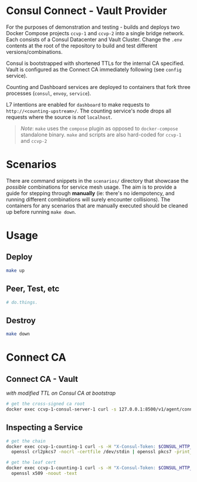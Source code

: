 # Consul Connect - Vault Provider
For the purposes of demonstration and testing - builds and deploys two Docker Compose projects `ccvp-1` and `ccvp-2` into a single bridge network. Each consists of a Consul Datacenter and Vault Cluster. Change the `.env` contents at the root of the repository to build and test different versions/combinations.

Consul is bootstrapped with shortened TTLs for the internal CA specified. Vault is configured as the Connect CA immediately following (see `config` service).

Counting and Dashboard services are deployed to containers that fork three processes (`consul`, `envoy`, `service`).

L7 intentions are enabled for `dashboard` to make requests to `http://<counting-upstream>/`. The counting service's node drops all requests where the source is *not* `localhost`.


> *Note*: `make` uses the `compose` plugin as opposed to `docker-compose` standalone binary. `make` and scripts are also hard-coded for `ccvp-1` and `ccvp-2`

# Scenarios
There are command snippets in the `scenarios/` directory that showcase the *possible* combinations for service mesh usage. The aim is to provide a guide for stepping through **manually** (ie: there's no idempotency, and running different combinations will surely encounter collisions). The containers for any scenarios that are manually executed should be cleaned up before running `make down`. 

# Usage

## Deploy
```sh
make up
```

## Peer, Test, etc
```sh
# do.things.
```

## Destroy
```sh
make down
```

# Connect CA 
## Connect CA - Vault
*with modified TTL on Consul CA at bootstrap*
```sh
# get the cross-signed ca root
docker exec ccvp-1-consul-server-1 curl -s 127.0.0.1:8500/v1/agent/connect/ca/roots | jq -r .Roots[].RootCert | openssl x509 -noout -text | grep -E '^|Not (Before|After)'
```

## Inspecting a Service
```sh
# get the chain
docker exec ccvp-1-counting-1 curl -s -H "X-Consul-Token: $CONSUL_HTTP_TOKEN" 127.0.0.1:8500/v1/agent/connect/ca/leaf/counting | jq -r .CertPEM |
  openssl crl2pkcs7 -nocrl -certfile /dev/stdin | openssl pkcs7 -print_certs -noout

# get the leaf cert
docker exec ccvp-1-counting-1 curl -s -H "X-Consul-Token: $CONSUL_HTTP_TOKEN" 127.0.0.1:8500/v1/agent/connect/ca/leaf/counting | jq -r .CertPEM |
  openssl x509 -noout -text
```
